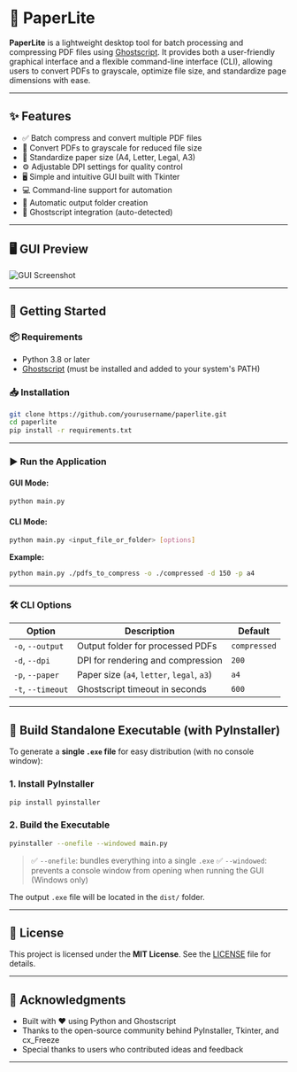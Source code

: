 # 📄 PaperLite

**PaperLite** is a lightweight desktop tool for batch processing and compressing PDF files using [Ghostscript](https://www.ghostscript.com/). It provides both a user-friendly graphical interface and a flexible command-line interface (CLI), allowing users to convert PDFs to grayscale, optimize file size, and standardize page dimensions with ease.

---

## ✨ Features

- ✅ Batch compress and convert multiple PDF files
- 🎨 Convert PDFs to grayscale for reduced file size
- 📄 Standardize paper size (A4, Letter, Legal, A3)
- ⚙️ Adjustable DPI settings for quality control
- 🖥️ Simple and intuitive GUI built with Tkinter
- 💻 Command-line support for automation
- 📁 Automatic output folder creation
- 🧩 Ghostscript integration (auto-detected)

---

## 🖥️ GUI Preview

![GUI Screenshot](screenshots/gui_sample.png) <!-- Replace with actual screenshot -->

---

## 🚀 Getting Started

### 📦 Requirements

- Python 3.8 or later
- [Ghostscript](https://www.ghostscript.com/download/gsdnld.html) (must be installed and added to your system's PATH)

### 📥 Installation

```bash
git clone https://github.com/yourusername/paperlite.git
cd paperlite
pip install -r requirements.txt
````

---

### ▶️ Run the Application

#### GUI Mode:

```bash
python main.py
```

#### CLI Mode:

```bash
python main.py <input_file_or_folder> [options]
```

**Example:**

```bash
python main.py ./pdfs_to_compress -o ./compressed -d 150 -p a4
```

---

### 🛠️ CLI Options

| Option           | Description                                | Default      |
| ---------------- | ------------------------------------------ | ------------ |
| `-o`, `--output` | Output folder for processed PDFs           | `compressed` |
| `-d`, `--dpi`    | DPI for rendering and compression          | `200`        |
| `-p`, `--paper`  | Paper size (`a4`, `letter`, `legal`, `a3`) | `a4`         |
| `-t`, `--timeout`| Ghostscript timeout in seconds             | `600`        |

---

## 🧊 Build Standalone Executable (with PyInstaller)

To generate a **single `.exe` file** for easy distribution (with no console window):

### 1. Install PyInstaller

```bash
pip install pyinstaller
```

### 2. Build the Executable

```bash
pyinstaller --onefile --windowed main.py
```

> ✅ `--onefile`: bundles everything into a single `.exe`
> ✅ `--windowed`: prevents a console window from opening when running the GUI (Windows only)

The output `.exe` file will be located in the `dist/` folder.

---

## 📄 License

This project is licensed under the **MIT License**. See the [LICENSE](LICENSE) file for details.

---

## 🙌 Acknowledgments

* Built with ❤️ using Python and Ghostscript
* Thanks to the open-source community behind PyInstaller, Tkinter, and cx\_Freeze
* Special thanks to users who contributed ideas and feedback

---
